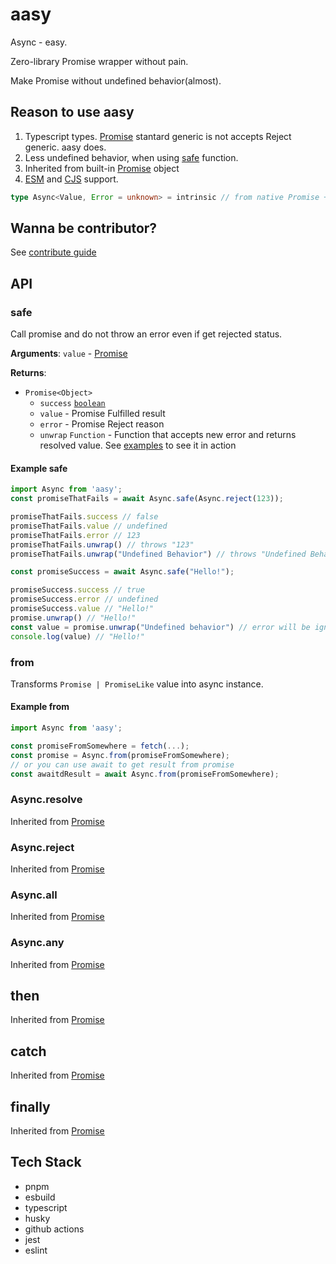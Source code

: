 # aasy

Async - easy.

Zero-library Promise wrapper without pain.

Make Promise without undefined behavior(almost).

## Reason to use aasy

1. Typescript types. [Promise][1] stantard generic is not accepts Reject generic. aasy does.
2. Less undefined behavior, when using [safe](#safe) function.
3. Inherited from built-in [Promise][1] object
4. [ESM](https://nodejs.org/api/esm.html) and [CJS](https://nodejs.org/api/modules.html) support.

```typescript
type Async<Value, Error = unknown> = intrinsic // from native Promise + API
```

## Wanna be contributor?

See [contribute guide](./CONTRIBUTING.md)

## API

### safe

Call promise and do not throw an error even if get rejected status.

**Arguments**:
`value` - [Promise][1]

**Returns**:

- `Promise<Object>`
  - `success` [`boolean`][2]
  - `value` - Promise Fulfilled result
  - `error` - Promise Reject reason
  - `unwrap` `Function` - Function that accepts new error and returns resolved value. See [examples](#example-safe) to see it in action

#### Example safe

```typescript
import Async from 'aasy';
const promiseThatFails = await Async.safe(Async.reject(123));

promiseThatFails.success // false
promiseThatFails.value // undefined
promiseThatFails.error // 123
promiseThatFails.unwrap() // throws "123"
promiseThatFails.unwrap("Undefined Behavior") // throws "Undefined Behavior"

const promiseSuccess = await Async.safe("Hello!");

promiseSuccess.success // true
promiseSuccess.error // undefined
promiseSuccess.value // "Hello!"
promise.unwrap() // "Hello!"
const value = promise.unwrap("Undefined behavior") // error will be ignored
console.log(value) // "Hello!"
```

### from

Transforms `Promise | PromiseLike` value into async instance.

#### Example from

```typescript
import Async from 'aasy';

const promiseFromSomewhere = fetch(...);
const promise = Async.from(promiseFromSomewhere);
// or you can use await to get result from promise
const awaitdResult = await Async.from(promiseFromSomewhere);
```

### Async.resolve

Inherited from [Promise][1]

### Async.reject

Inherited from [Promise][1]

### Async.all

Inherited from [Promise][1]

### Async.any

Inherited from [Promise][1]

## then

Inherited from [Promise][1]

## catch

Inherited from [Promise][1]

## finally

Inherited from [Promise][1]

## Tech Stack

- pnpm
- esbuild
- typescript
- husky
- github actions
- jest
- eslint

[1]: <https://developer.mozilla.org/en-US/docs/Web/JavaScript/Reference/Global_Objects/Promise>
[2]: <https://developer.mozilla.org/en-US/docs/Web/JavaScript/Reference/Global_Objects/Boolean>
